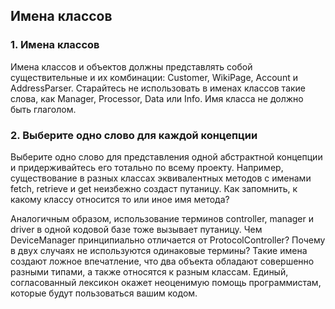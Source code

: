 ## Имена классов

### 1. Имена классов

Имена классов и объектов должны представлять собой существительные и их комбинации: Customer, WikiPage, Account и AddressParser.
Старайтесь не использовать в именах классов такие слова, как Manager, Processor, Data или Info. Имя класса не должно быть глаголом.

### 2. Выберите одно слово для каждой концепции

Выберите одно слово для представления одной абстрактной концепции и придерживайтесь его тотально по всему проекту. Например, существование в разных классах эквивалентных методов с именами fetch, retrieve и get неизбежно создаст путаницу. Как запомнить, к какому классу относится то или иное имя метода?

Аналогичным образом, использование терминов controller, manager и driver в одной кодовой базе тоже вызывает путаницу. Чем DeviceManager принципиально отличается от ProtocolController? Почему в двух случаях не используются одинаковые термины? Такие имена создают ложное впечатление, что два объекта обладают совершенно разными типами, а также относятся к разным классам. Единый, согласованный лексикон окажет неоценимую помощь программистам, которые будут пользоваться вашим кодом.
